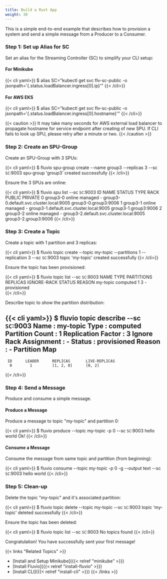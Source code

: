 ```yaml
---
title: Build a Rust App
weight: 30
---
```


This is a simple end-to-end example that describes how to provision a system and send a simple message from a Producer to a Consumer.

### Step 1: Set up Alias for SC

Set an alias for the Streaming Controller (SC) to simplify your CLI setup:

#### For Minikube
{{< cli yaml>}}
$ alias SC="kubectl get svc flv-sc-public -o jsonpath='{.status.loadBalancer.ingress[0].ip}'"
{{< /cli>}}

#### For AWS EKS
{{< cli yaml>}}
$ alias SC="kubectl get svc flv-sc-public -o jsonpath='{.status.loadBalancer.ingress[0].hostname}'"
{{< /cli>}}

{{< caution >}}
It may take many seconds for AWS external load balancer to propagate hostname for service endpoint after creating of new SPU.   If CLI fails to look up SPU, please retry after a minute or two. 
{{< /caution >}}

### Step 2: Create an SPU-Group



Create an SPU-Group with 3 SPUs:

{{< cli yaml>}}
$ fluvio spu-group create --name group3 --replicas 3 --sc `SC`:9003
spu-group 'group3' created successfully
{{< /cli>}}

Ensure the 3 SPUs are online:

{{< cli yaml>}}
$ fluvio spu list  --sc `SC`:9003
ID  NAME      STATUS  TYPE     RACK  PUBLIC                                   PRIVATE 
  0  group3-0  online  managed   -    group3-0.default.svc.cluster.local:9005  group3-0.group3:9006 
  1  group3-1  online  managed   -    group3-1.default.svc.cluster.local:9005  group3-1.group3:9006 
  2  group3-2  online  managed   -    group3-2.default.svc.cluster.local:9005  group3-2.group3:9006 
{{< /cli>}}

### Step 3: Create a Topic

Create a topic with 1 partition and 3 replicas:

{{< cli yaml>}}
$ fluvio topic create --topic my-topic --partitions 1 --replication 3  --sc `SC`:9003
topic 'my-topic' created successfully
{{< /cli>}}

Ensure the topic has been provisioned:

{{< cli yaml>}}
$ fluvio topic list  --sc `SC`:9003
 NAME       TYPE      PARTITIONS  REPLICAS  IGNORE-RACK  STATUS       REASON 
 my-topic  computed      1          3           -       provisioned   
{{< /cli>}}

Describe topic to show the partition distribution:

{{< cli yaml>}}
$ fluvio topic describe --sc `SC`:9003
 Name                    :  my-topic 
 Type                    :  computed 
 Partition Count         :  1 
 Replication Factor      :  3 
 Ignore Rack Assignment  :  - 
 Status                  :  provisioned 
 Reason                  :  - 
 Partition Map               
 -----------------           
     ID      LEADER      REPLICAS       LIVE-REPLICAS 
      0        1         [1, 2, 0]      [0, 2] 
{{< /cli>}}


### Step 4: Send a Message

Produce and consume a simple message.

#### Produce a Message

Produce a message to topic "my-topic" and partition 0:

{{< cli yaml>}}
$ fluvio produce --topic my-topic -p 0  --sc `SC`:9003 
hello world
Ok!
{{< /cli>}}

#### Consume a Message

Consume the message from same topic and  partition (from beginning):

{{< cli yaml>}}
$ fluvio consume  --topic my-topic -p 0 -g --output text --sc `SC`:9003 
hello world
{{< /cli>}}

### Step 5: Clean-up 

Delete the topic "my-topic" and it's associated partition:

{{< cli yaml>}}
$ fluvio topic delete  --topic my-topic  --sc `SC`:9003
topic 'my-topic' deleted successfully
{{< /cli>}}

Ensure the topic has been deleted:

{{< cli yaml>}}
$ fluvio topic list  --sc `SC`:9003
No topics found
{{< /cli>}}

Congratulation! You have successfully sent your first message!

{{< links "Related Topics" >}}
* [Install and Setup Minikube]({{< relref "minikube" >}})
* [Install Fluvio]({{< relref "install-fluvio" >}})
* [Install CLI]({{< relref "install-cli" >}})
{{< /links >}}